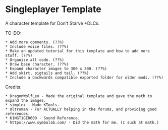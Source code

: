 # Singleplayer Template
A character template for Don't Starve +DLCs.

TO-DO:

	* Add more comments. (??%)
	* Include voice files. (??%)
	* Make an updated tutorial for this template and how to add more stuff. (??%)
	* Organize all code. (??%)
	* Draw base character. (??%)
	* Expand character images to 300 x 300. (??%)
	* Add skirt, pigtails and tail. (??%)
	* Include a backwards compatible exported folder for older mods. (??%)

Credits:

	* DragonWolfLeo - Made the original template and gave the math to expand the images.
	* simplex - Made KTools.
	* Ultroman - For ACTUALLY helping in the forums, and providing good references.
	* K1NGT1GER609 - Sound Reference.
	* https://www.symbolab.com/ - Did the math for me. (I suck at math.)
